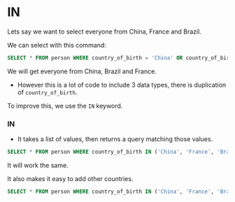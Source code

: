 # IN

Lets say we want to select everyone from China, France and Brazil.

We can select with this command:

```sql
SELECT * FROM person WHERE country_of_birth = 'China' OR country_of_birth = 'France' OR country_of_birth = 'Brazil';
```

We will get everyone from China, Brazil and France.

- However this is a lot of code to include 3 data types, there is duplication of `country_of_birth`.

To improve this, we use the `IN` keyword.

### IN

- It takes a list of values, then returns a query matching those values.

```sql
SELECT * FROM person WHERE country_of_birth IN ('China', 'France', 'Brazil');
```

It will work the same.

It also makes it easy to add other countries.

```sql
SELECT * FROM person WHERE country_of_birth IN ('China', 'France', 'Brazil', 'Kenya') ORDER BY country_of_birth;
```
